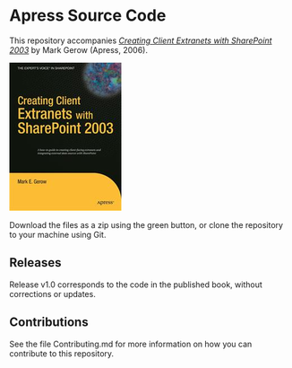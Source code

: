 # Apress Source Code

This repository accompanies [*Creating Client Extranets with SharePoint 2003*](http://www.apress.com/9781590596357) by Mark Gerow (Apress, 2006).

![Cover image](9781590596357.jpg)

Download the files as a zip using the green button, or clone the repository to your machine using Git.

## Releases

Release v1.0 corresponds to the code in the published book, without corrections or updates.

## Contributions

See the file Contributing.md for more information on how you can contribute to this repository.

